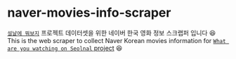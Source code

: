 # naver-movies-info-scraper

[`설날에 뭐보지`](https://github.com/joneheart/3team_netflix_clonecoding_project) 프로젝트 데이터셋을 위한 네이버 한국 영화 정보 스크랩퍼 입니다 😆    
This is the web scraper to collect Naver Korean movies information for [`What are you watching on Seolnal` project](https://github.com/joneheart/3team_netflix_clonecoding_project) 😆
